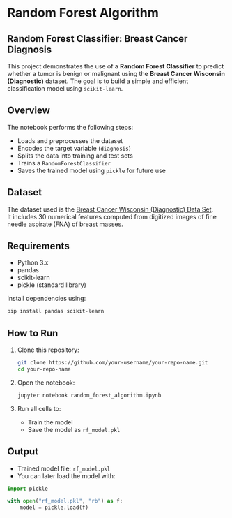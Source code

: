 # Random Forest Algorithm

## Random Forest Classifier: Breast Cancer Diagnosis

This project demonstrates the use of a **Random Forest Classifier** to predict whether a tumor is benign or malignant using the **Breast Cancer Wisconsin (Diagnostic)** dataset. The goal is to build a simple and efficient classification model using `scikit-learn`.

## Overview

The notebook performs the following steps:
- Loads and preprocesses the dataset  
- Encodes the target variable (`diagnosis`)  
- Splits the data into training and test sets  
- Trains a `RandomForestClassifier`  
- Saves the trained model using `pickle` for future use  

## Dataset

The dataset used is the [Breast Cancer Wisconsin (Diagnostic) Data Set](https://archive.ics.uci.edu/ml/datasets/Breast+Cancer+Wisconsin+(Diagnostic)).  
It includes 30 numerical features computed from digitized images of fine needle aspirate (FNA) of breast masses.

## Requirements

- Python 3.x  
- pandas  
- scikit-learn  
- pickle (standard library)

Install dependencies using:

```bash
pip install pandas scikit-learn
```

## How to Run

1. Clone this repository:
   ```bash
   git clone https://github.com/your-username/your-repo-name.git
   cd your-repo-name
   ```

2. Open the notebook:
   ```bash
   jupyter notebook random_forest_algorithm.ipynb
   ```

3. Run all cells to:
   - Train the model
   - Save the model as `rf_model.pkl`

## Output

- Trained model file: `rf_model.pkl`
- You can later load the model with:

```python
import pickle

with open("rf_model.pkl", "rb") as f:
    model = pickle.load(f)
```
